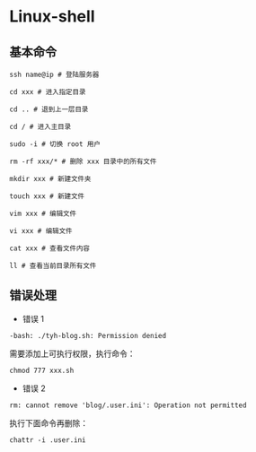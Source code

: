 # Linux-shell

## 基本命令

```shell
ssh name@ip # 登陆服务器

cd xxx # 进入指定目录

cd .. # 退到上一层目录

cd / # 进入主目录

sudo -i # 切换 root 用户

rm -rf xxx/* # 删除 xxx 目录中的所有文件

mkdir xxx # 新建文件夹

touch xxx # 新建文件

vim xxx # 编辑文件

vi xxx # 编辑文件

cat xxx # 查看文件内容

ll # 查看当前目录所有文件
```

## 错误处理

- 错误 1

```shell
-bash: ./tyh-blog.sh: Permission denied
```

需要添加上可执行权限，执行命令：

```shell
chmod 777 xxx.sh
```

- 错误 2

```shell
rm: cannot remove 'blog/.user.ini': Operation not permitted
```

执行下面命令再删除：

```shell
chattr -i .user.ini
```
